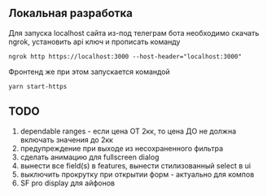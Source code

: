 ## Локальная разработка
Для запуска localhost сайта из-под телеграм бота необходимо скачать ngrok, установить api ключ и прописать команду 

`ngrok http https://localhost:3000 --host-header="localhost:3000"`

Фронтенд же при этом запускается командой

`yarn start-https`

## TODO
1. dependable ranges - если цена ОТ 2кк, то цена ДО не должна включать значения до 2кк
2. предупреждение при выходе из несохраненного фильтра
3. сделать анимацию для fullscreen dialog
4. вынести все field(s) в features, вынести стилизованный select в ui
5. выключить прокрутку при открытии форм - актуально для компов
6. SF pro display для айфонов